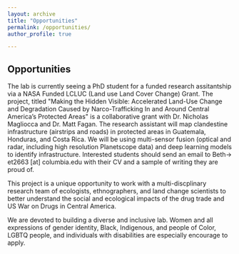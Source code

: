 ```yaml
---
layout: archive
title: "Opportunities"
permalink: /opportunities/
author_profile: true

---
```


## Opportunities

The lab is currently seeing a PhD student for a funded research assitantship via a NASA Funded LCLUC (Land use Land Cover Change) Grant.
The project, titled "Making the Hidden Visible: Accelerated Land-Use Change and Degradation Caused by Narco-Trafficking In and Around Central America’s Protected Areas" is a collaborative grant with Dr. Nicholas Magliocca and Dr. Matt Fagan.
The research assistant will map clandestine infrastructure (airstrips and roads) in protected areas in Guatemala, Honduras, and Costa Rica. We will be using multi-sensor fusion (optical and radar, including high resolution Planetscope data) and deep learning models to identify infrastructure.
Interested students should send an email to Beth-> et2663 [at] columbia.edu with their CV and a sample of writing they are proud of.

This project is a unique opportunity to work with a multi-discplinary research team of ecologists, ethnographers, and land change scientists to better understand the social and ecological impacts of the drug trade and US War on Drugs in Central America.

We are devoted to building a diverse and inclusive lab. Women and all expressions of gender identity, Black, Indigenous, and people of Color, LGBTQ people, and individuals with disabilities are especially encourage to apply.


